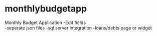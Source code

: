 # monthlybudgetapp
Monthly Budget Application
-Edit fields<br>
-seperate json files
-sql server integration
-loans/debts page or widget
